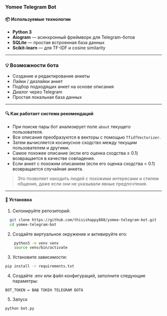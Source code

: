 ### **Yomee Telegram Bot**


#### 📦 Используемые технологии

- **Python 3**
- **Aiogram** — асинхронный фреймворк для Telegram-ботов
- **SQLite** — простая встроенная база данных
- **Scikit-learn** — для TF-IDF и cosine similarity

---

### 💡 Возможности бота

- Создание и редактирование анкеты
- Лайки / дизлайки анкет
- Подбор подходящих анкет на основе описания
- Диалог через Telegram
- Простая локальная база данных

---

#### 🔍 Как работает система рекомендаций

- При поиске пары бот анализирует поле `about` текущего пользователя.
- Все описания преобразуются в векторы с помощью `TfidfVectorizer`.
- Затем вычисляется косинусное сходство между текущим пользователем и другими.
- Самое похожее описание (если его оценка сходства ≥ 0.1) возвращается в качестве совпадения.
- Если анкет с похожим описанием (если его оценка сходства < 0.1) возвращается случайная анкета.

> Это позволяет находить людей с похожими интересами и стилем общения, даже если они не указывали явные предпочтения.

---

#### 🔧 Установка

1. Склонируйте репозиторий:
 ```bash
   git clone https://github.com/thisishappy888/yomee-telegram-bot.git
   cd yomee-telegram-bot
 ```

2. Создайте виртуальное окружение и активируйте его:
```bash
    python3 -m venv venv
    source venv/bin/activate
   ```

3. Установите зависимости:
```bash
pip install -r requirements.txt
```

4. Создайте .env или файл конфигураций, заполните следующие параметры:
```env
BOT_TOKEN = ВАШ ТОКЕН TELEGRAM БОТА
```

5. Запуск
```bash
python bot.py
```

   
